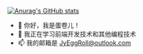 [![Anurag's GitHub stats](https://github-readme-stats.vercel.app/api?username=anuraghazra)](https://github.com/anuraghazra/github-readme-stats)

- 👋 你好，我是蛋卷儿！
- 🌱 我正在学习前端开发技术和其他编程技术
- 📫 我的邮箱是 JyEggRoll@outlook.com
